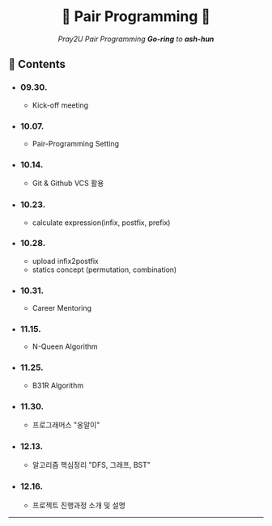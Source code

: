 <div align=center>
  <h1> 📔 Pair Programming 📔 </h1>
  <p><i>Pray2U Pair Programming <b>Go-ring</b> to <b>ash-hun</b></i></p>
</div>

## 📑 Contents

- ### 09.30.
  - Kick-off meeting
- ### 10.07.
  - Pair-Programming Setting
- ### 10.14.
  - Git & Github VCS 활용
- ### 10.23.
  - calculate expression(infix, postfix, prefix)
- ### 10.28.
  - upload infix2postfix
  - statics concept (permutation, combination)
- ### 10.31.
  - Career Mentoring
- ### 11.15.
  - N-Queen Algorithm
- ### 11.25.
  - B31R Algorithm
- ### 11.30.
  - 프로그래머스 "옹알이"
- ### 12.13.
  - 알고리즘 핵심정리 "DFS, 그래프, BST"
- ### 12.16.
  - 프로젝트 진행과정 소개 및 설명

---------------------------------------------------------------------------------------------
